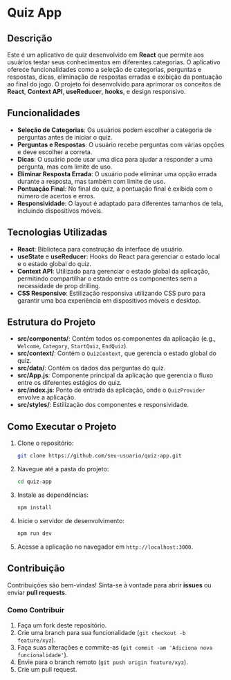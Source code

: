 # Quiz App

## Descrição

Este é um aplicativo de quiz desenvolvido em **React** que permite aos usuários testar seus conhecimentos em diferentes categorias. O aplicativo oferece funcionalidades como a seleção de categorias, perguntas e respostas, dicas, eliminação de respostas erradas e exibição da pontuação ao final do jogo. O projeto foi desenvolvido para aprimorar os conceitos de **React**, **Context API**, **useReducer**, **hooks**, e design responsivo.

## Funcionalidades

*   **Seleção de Categorias**: Os usuários podem escolher a categoria de perguntas antes de iniciar o quiz.
*   **Perguntas e Respostas**: O usuário recebe perguntas com várias opções e deve escolher a correta.
*   **Dicas**: O usuário pode usar uma dica para ajudar a responder a uma pergunta, mas com limite de uso.
*   **Eliminar Resposta Errada**: O usuário pode eliminar uma opção errada durante a resposta, mas também com limite de uso.
*   **Pontuação Final**: No final do quiz, a pontuação final é exibida com o número de acertos e erros.
*   **Responsividade**: O layout é adaptado para diferentes tamanhos de tela, incluindo dispositivos móveis.

## Tecnologias Utilizadas

*   **React**: Biblioteca para construção da interface de usuário.
*   **useState** e **useReducer**: Hooks do React para gerenciar o estado local e o estado global do quiz.
*   **Context API**: Utilizado para gerenciar o estado global da aplicação, permitindo compartilhar o estado entre os componentes sem a necessidade de prop drilling.
*   **CSS Responsivo**: Estilização responsiva utilizando CSS puro para garantir uma boa experiência em dispositivos móveis e desktop.

## Estrutura do Projeto

*   **src/components/**: Contém todos os componentes da aplicação (e.g., `Welcome`, `Category`, `StartQuiz`, `EndQuiz`).
*   **src/context/**: Contém o `QuizContext`, que gerencia o estado global do quiz.
*   **src/data/**: Contém os dados das perguntas do quiz.
*   **src/App.js**: Componente principal da aplicação que gerencia o fluxo entre os diferentes estágios do quiz.
*   **src/index.js**: Ponto de entrada da aplicação, onde o `QuizProvider` envolve a aplicação.
*   **src/styles/**: Estilização dos componentes e responsividade.

## Como Executar o Projeto

1.  Clone o repositório:
    
    ```bash
    git clone https://github.com/seu-usuario/quiz-app.git
    ```

2.  Navegue até a pasta do projeto:
    
    ```bash
    cd quiz-app
    ```

3.  Instale as dependências:

    ```bash
    npm install
    ```

4.  Inicie o servidor de desenvolvimento:

    ```bash
    npm run dev
    ```

5.  Acesse a aplicação no navegador em `http://localhost:3000`.

## Contribuição

Contribuições são bem-vindas! Sinta-se à vontade para abrir **issues** ou enviar **pull requests**.

### Como Contribuir

1. Faça um fork deste repositório.
2. Crie uma branch para sua funcionalidade (`git checkout -b feature/xyz`).
3. Faça suas alterações e commite-as (`git commit -am 'Adiciona nova funcionalidade'`).
4. Envie para o branch remoto (`git push origin feature/xyz`).
5. Crie um pull request.
